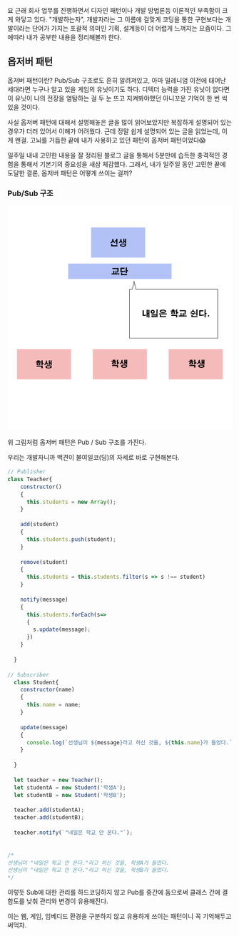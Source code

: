 
요 근래 회사 업무를 진행하면서 디자인 패턴이나 개발 방법론등 이론적인 부족함이 크게 와닿고 있다. "개발하는자", 개발자라는 그 이름에 걸맞게 코딩을 통한 구현보다는 개발이라는 단어가 가지는 포괄적 의미인 기획, 설계등이 더 어렵게 느껴지는 요즘이다. 그에따라 내가 공부한 내용을 정리해볼까 한다.

## 옵저버 패턴

옵저버 패턴이란? Pub/Sub 구조로도 흔히 알려져있고, 아마 밀레니엄 이전에 태어난 세대라면 누구나 알고 있을 게임의 유닛이기도 하다. 디텍더 능력을 가진 유닛이 없다면 이 유닛이 나의 전장을 염탐하는 걸 두 눈 뜨고 지켜봐야했던 아니꼬운 기억이 한 번 씩 있을 것이다. 

사실 옵저버 패턴에 대해서 설명해놓은 글을 많이 읽어보았지만 복잡하게 설명되어 있는 경우가 더러 있어서 이해가 어려웠다. 근데 정말 쉽게 설명되어 있는 글을 읽었는데, 이게 왠걸. 고뇌를 거듭한 끝에 내가 사용하고 있던 패턴이 옵저버 패턴이었다😱

일주일 내내 고민한 내용을 잘 정리된 블로그 글을 통해서 5분만에 습득한 충격적인 경험을 통해서 기본기의 중요성을 새삼 체감했다. 그래서, 내가 일주일 동안 고민한 끝에 도달한 결론, 옵저버 패턴은 어떻게 쓰이는 걸까?


### Pub/Sub 구조

![observer pattern example](디자인%20패턴/image/제목%20없음-2.png)

위 그림처럼 옵저버 패턴은 Pub / Sub 구조를 가진다.

우리는 개발자니까 백견이 불여일코(딩)의 자세로 바로 구현해본다.


```js
// Publisher
class Teacher{
    constructor()
    {
      this.students = new Array();
    }

    add(student)
    {
      this.students.push(student);
    }

    remove(student)
    {
      this.students = this.students.filter(s => s !== student)
    }

    notify(message)
    {
      this.students.forEach(s=>
      {
        s.update(message);
      })
    }

  }

// Subscriber
  class Student{
    constructor(name)
    {
      this.name = name;
    }

    update(message)
	{
      console.log(`선생님이 ${message}라고 하신 것을, ${this.name}가 들었다.`);
    }
    
  }

  let teacher = new Teacher();
  let studentA = new Student('학생A');
  let studentB = new Student('학생B');

  teacher.add(studentA);
  teacher.add(studentB);

  teacher.notify(`"내일은 학교 안 온다."`);


/*
선생님이 "내일은 학교 안 온다."라고 하신 것을, 학생A가 들었다.
선생님이 "내일은 학교 안 온다."라고 하신 것을, 학생B가 들었다.
*/
```

이렇듯 Sub에 대한 관리를 하드코딩하지 않고 Pub를 중간에 둠으로써 클래스 간에 결합도를 낮춰 관리와 변경이 유용해진다.

이는 웹, 게임, 임베디드 환경을 구분하지 않고 유용하게 쓰이는 패턴이니 꼭 기억해두고 써먹자.